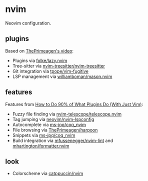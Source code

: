 # nvim

Neovim configuration. 

## plugins 

Based on [ThePrimeagen's video](https://youtu.be/w7i4amO_zaE):
 - Plugins via [folke/lazy.nvim](https://github.com/folke/lazy.nvim)
 - Tree-sitter via [nvim-treesitter/nvim-treesitter](https://github.com/nvim-treesitter/nvim-treesitter)
 - Git integration via [tpope/vim-fugitive](https://github.com/tpope/vim-fugitive)
 - LSP management via [williamboman/mason.nvim](https://github.com/williamboman/mason.nvim)

## features

Features from [How to Do 90% of What Plugins Do (With Just Vim)](https://www.youtube.com/watch?v=XA2WjJbmmoM):
 - Fuzzy file finding via [nvim-telescope/telescope.nvim](https://github.com/nvim-telescope/telescope.nvim)
 - Tag jumping via [neovim/nvim-lspconfig](https://github.com/neovim/nvim-lspconfig)
 - Autocomplete via [ms-jpq/coq_nvim](https://github.com/ms-jpq/coq_nvim)
 - File browsing via [ThePrimeagen/harpoon](https://github.com/ThePrimeagen/harpoon)
 - Snippets via [ms-jpq/coq_nvim](https://github.com/ms-jpq/coq_nvim)
 - Build integration via [mfussenegger/nvim-lint](https://github.com/mfussenegger/nvim-lint) and [mhartington/formatter.nvim](https://github.com/mhartington/formatter.nvim)

## look
 - Colorscheme via [catppuccin/nvim](https://github.com/catppuccin/nvim)
